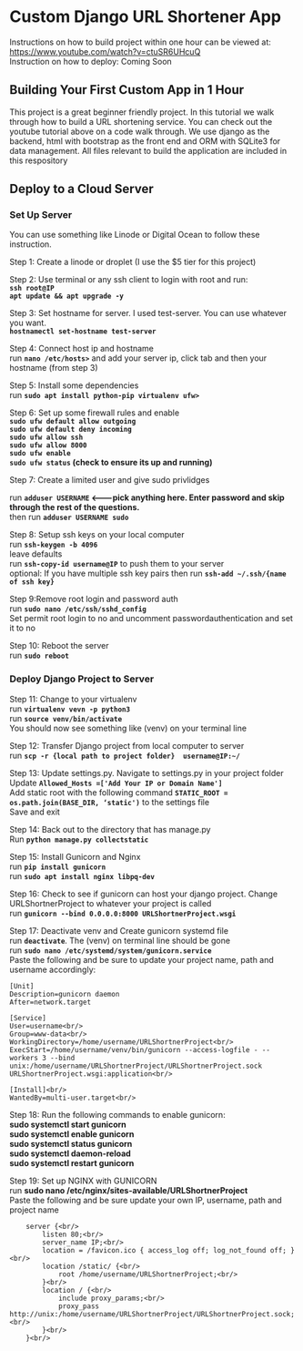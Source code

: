 # Custom Django URL Shortener App
Instructions on how to build project within one hour can be viewed at: https://www.youtube.com/watch?v=ctuSR6UHcuQ
<br/>Instruction on how to deploy: Coming Soon

## Building Your First Custom App in 1 Hour

This project is a great beginner friendly project. In this tutorial we walk through how to build a URL shortening service. You can check out the youtube tutorial above on a code walk through. We use django as the backend, html with bootstrap as the front end and ORM with SQLite3 for data management. All files relevant to build the application are included in this respository

## Deploy to a Cloud Server

### Set Up Server

You can use something like Linode or Digital Ocean to follow these instruction.

Step 1: Create a linode or droplet (I use the $5 tier for this project)

Step 2: Use terminal or any ssh client to login with root and run:<br/>
<b>```ssh root@IP```</b><br/><b>```apt update && apt upgrade -y```</b>

Step 3: Set hostname for server. I used test-server. You can use whatever you want.
<br/><b>```hostnamectl set-hostname test-server```</b>

Step 4: Connect host ip and hostname
<br/>run <b>```nano /etc/hosts>```</b> and add your server ip, click tab and then your hostname (from step 3)

Step 5: Install some dependencies
<br/>run <b>```sudo apt install python-pip virtualenv ufw>```</b>

Step 6: Set up some firewall rules and enable<br/>
<b>
```sudo ufw default allow outgoing```<br/>
```sudo ufw default deny incoming```<br/>
```sudo ufw allow ssh```<br/>
```sudo ufw allow 8000```<br/>
```sudo ufw enable```<br/>
```sudo ufw status``` (check to ensure its up and running)</b><br/>

Step 7: Create a limited user and give sudo privlidges<br/>

run <b> ```adduser USERNAME``` <---pick anything here. Enter password and skip through the rest of the questions.</b><br/>
then run <b> ```adduser USERNAME sudo```</b>

Step 8: Setup ssh keys on your local computer<br/>
run <b>```ssh-keygen -b 4096```</b><br/> leave defaults<br/>
run <b>```ssh-copy-id username@IP```</b> to push them to your server<br/>
optional: If you have multiple ssh key pairs then run <b> ```ssh-add ~/.ssh/{name of ssh key}``` </b>

Step 9:Remove root login and password auth<br/>
run <b>```sudo nano /etc/ssh/sshd_config```</b><br/>
Set permit root login to no and uncomment passwordauthentication and set it to no<br/>

Step 10: Reboot the server<br/>
run <b>```sudo reboot```</b>

### Deploy Django Project to Server

Step 11: Change to your virtualenv<br/>
run <b>```virtualenv vevn -p python3```</b><br/>
run <b>```source venv/bin/activate```</b><br/>
You should now see something like (venv) on your terminal line

Step 12: Transfer Django project from local computer to server<br/>
run <b>```scp -r {local path to project folder}  username@IP:~/```</b>

Step 13: Update settings.py. Navigate to settings.py in your project folder <br/>
Update <b>```Allowed_Hosts =['Add Your IP or Domain Name']```</b><br/>
Add static root with the following command <b>```STATIC_ROOT = os.path.join(BASE_DIR, ‘static')```</b> to the settings file<br/>
Save and exit

Step 14: Back out to the directory that has manage.py<br/>
Run <b>```python manage.py collectstatic```</b>

Step 15: Install Gunicorn and Nginx<br/>
run <b> ```pip install gunicorn```</b><br/>
run <b> ```sudo apt install nginx libpq-dev```</b>

Step 16: Check to see if gunicorn can host your django project. Change URLShortnerProject to whatever your project is called<br/>
run <b>```gunicorn --bind 0.0.0.0:8000 URLShortnerProject.wsgi```</b>

Step 17: Deactivate venv and Create gunicorn systemd file<br/>
run <b>```deactivate```</b>. The (venv) on terminal line should be gone<br/>
run <b> ```sudo nano /etc/systemd/system/gunicorn.service```</b><br/>
Paste the following and be sure to update your project name, path and username accordingly:<br/>
```
[Unit]
Description=gunicorn daemon
After=network.target

[Service]
User=username<br/>
Group=www-data<br/>
WorkingDirectory=/home/username/URLShortnerProject<br/>
ExecStart=/home/username/venv/bin/gunicorn --access-logfile - --workers 3 --bind unix:/home/username/URLShortnerProject/URLShortnerProject.sock URLShortnerProject.wsgi:application<br/>

[Install]<br/>
WantedBy=multi-user.target<br/>
```

Step 18: Run the following commands to enable gunicorn:<br/>
<b>sudo systemctl start gunicorn<br/>
sudo systemctl enable gunicorn<br/>
sudo systemctl status gunicorn<br/>
sudo systemctl daemon-reload<br/>
sudo systemctl restart gunicorn</b><br/>

Step 19: Set up NGINX with GUNICORN<br/>
run <b>sudo nano /etc/nginx/sites-available/URLShortnerProject</b><br/>
Paste the following and be sure update your own IP, username, path and project name<br/>

```
    server {<br/>
        listen 80;<br/>
        server_name IP;<br/>
        location = /favicon.ico { access_log off; log_not_found off; }<br/>
        location /static/ {<br/>
            root /home/username/URLShortnerProject;<br/>
        }<br/>
        location / {<br/>
            include proxy_params;<br/>
            proxy_pass http://unix:/home/username/URLShortnerProject/URLShortnerProject.sock;<br/>
        }<br/>
    }<br/>
```

